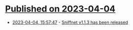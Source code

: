 # [Published on 2023-04-04](index.md)

* [2023-04-04, 15:57:47](https://lobste.rs/s/yifzou/sniffnet_v1_1_3_has_been_released) - [Sniffnet v1.1.3 has been released](https://github.com/GyulyVGC/sniffnet/releases/tag/v1.1.3)
